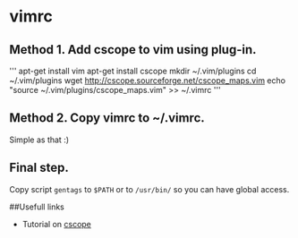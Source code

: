 
# vimrc

## Method 1. Add cscope to vim using plug-in.
'''
apt-get install vim
apt-get install cscope
mkdir ~/.vim/plugins
cd ~/.vim/plugins
wget http://cscope.sourceforge.net/cscope_maps.vim
echo "source ~/.vim/plugins/cscope_maps.vim" >> ~/.vimrc
'''

## Method 2. Copy vimrc to ~/.vimrc.
Simple as that :)

## Final step.
Copy script `gentags` to `$PATH` or to `/usr/bin/` so you can have global access.

##Usefull links
- Tutorial on [cscope](http://cscope.sourceforge.net/cscope_vim_tutorial.html)
